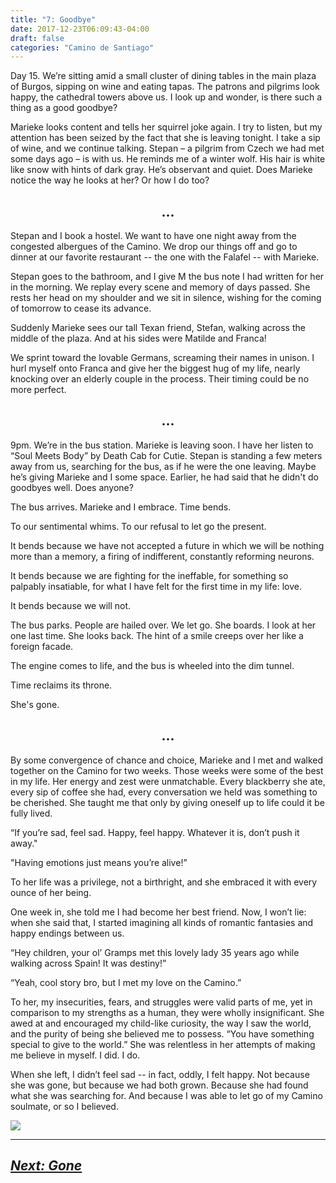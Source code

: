 ```yaml
---
title: "7: Goodbye"
date: 2017-12-23T06:09:43-04:00
draft: false
categories: "Camino de Santiago"
---
```

Day 15. We’re sitting amid a small cluster of dining tables in the main plaza of Burgos, sipping on wine and eating tapas. The patrons and pilgrims look happy, the cathedral towers above us. I look up and wonder, is there such a thing as a good goodbye?

Marieke looks content and tells her squirrel joke again. I try to listen, but my attention has been seized by the fact that she is leaving tonight. I take a sip of wine, and we continue talking. Stepan – a pilgrim from Czech we had met some days ago – is with us. He reminds me of a winter wolf. His hair is white like snow with hints of dark gray. He’s observant and quiet. Does Marieke notice the way he looks at her? Or how I do too?
## <center>...</center>

Stepan and I book a hostel. We want to have one night away from the congested albergues of the Camino. We drop our things off and go to dinner at our favorite restaurant -- the one with the Falafel -- with Marieke. 

Stepan goes to the bathroom, and I give M the bus note I had written for her in the morning. We replay every scene and memory of days passed. She rests her head on my shoulder and we sit in silence, wishing for the coming of tomorrow to cease its advance.

Suddenly Marieke sees our tall Texan friend, Stefan, walking across the middle of the plaza. And at his sides were Matilde and Franca! 

We sprint toward the lovable Germans, screaming their names in unison. I hurl myself onto Franca and give her the biggest hug of my life, nearly knocking over an elderly couple in the process. Their timing could be no more perfect.
## <center>...</center>

9pm. We’re in the bus station. Marieke is leaving soon. I have her listen to “Soul Meets Body” by Death Cab for Cutie. Stepan is standing a few meters away from us, searching for the bus, as if he were the one leaving. Maybe he’s giving Marieke and I some space. Earlier, he had said that he didn't do goodbyes well. Does anyone?

The bus arrives. Marieke and I embrace. Time bends.

To our sentimental whims. To our refusal to let go the present.

It bends because we have not accepted a future in which we will be nothing more than a memory, a firing of indifferent, constantly reforming neurons.

It bends because we are fighting for the ineffable, for something so palpably insatiable, for what I have felt for the first time in my life: love.

It bends because we will not.

The bus parks. People are hailed over. We let go. She boards. I look at her one last time. She looks back. The hint of a smile creeps over her like a foreign facade.

The engine comes to life, and the bus is wheeled into the dim tunnel.

Time reclaims its throne.

She's gone.

## <center>...</center>

By some convergence of chance and choice, Marieke and I met and walked together on the Camino for two weeks. Those weeks were some of the best in my life. Her energy and zest were unmatchable. Every blackberry she ate, every sip of coffee she had, every conversation we held was something to be cherished. She taught me that only by giving oneself up to life could it be fully lived.

“If you’re sad, feel sad. Happy, feel happy. Whatever it is, don’t push it away."

"Having emotions just means you’re alive!”

To her life was a privilege, not a birthright, and she embraced it with every ounce of her being.

One week in, she told me I had become her best friend. Now, I won’t lie: when she said that, I started imagining all kinds of romantic fantasies and happy endings between us.

“Hey children, your ol’ Gramps met this lovely lady 35 years ago while walking across Spain! It was destiny!”

“Yeah, cool story bro, but I met my love on the Camino.”

To her, my insecurities, fears, and struggles were valid parts of me, yet in comparison to my strengths as a human, they were wholly insignificant. She awed at and encouraged my child-like curiosity, the way I saw the world, and the purity of being she believed me to possess. “You have something special to give to the world.” She was relentless in her attempts of making me believe in myself. I did. I do.

When she left, I didn’t feel sad -- in fact, oddly, I felt happy. Not because she was gone, but because we had both grown. Because she had found what she was searching for. And because I was able to let go of my Camino soulmate, or so I believed.

![](/../images/goodbye.jpg)

---

## _[Next: Gone](https://caminodesantiago.netlify.com/posts/gone/)_